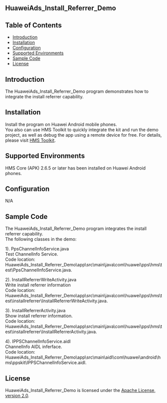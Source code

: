 ## HuaweiAds_Install_Referrer_Demo


## Table of Contents

 * [Introduction](#introduction)
 * [Installation](#installation)
 * [Configuration ](#configuration)
 * [Supported Environments](#supported-environments)
 * [Sample Code](#sample-code)
 * [License](#license)
 
 
## Introduction
The HuaweiAds_Install_Referrer_Demo program demonstrates how to integrate the install referrer capability.

## Installation
Install the program on Huawei Android mobile phones.
<br>You also can use HMS Toolkit to quickly integrate the kit and run the demo project, as well as debug the app using a remote device for free. For details, please visit [HMS Toolkit](https://developer.huawei.com/consumer/en/doc/development/Tools-Guides/getting-started-0000001077381096).</br>    
    
## Supported Environments
HMS Core (APK) 2.6.5 or later has been installed on Huawei Android phones.
	
## Configuration 
N/A
	
## Sample Code
The HuaweiAds_Install_Referrer_Demo program integrates the install referrer capability.
<br>The following classes in the demo:

1). PpsChannelInfoService.java
<br>Test ChannelInfo Service.
<br>Code location: HuaweiAds_Install_Referrer_Demo\app\src\main\java\com\huawei\pps\hms\test\PpsChannelInfoService.java.</br>
	
2). InstallReferrerWriteActivity.java
<br>Write install referrer information
<br>Code location: HuaweiAds_Install_Referrer_Demo\app\src\main\java\com\huawei\pps\hms\test\installreferrer\InstallReferrerWriteActivity.java.</br>
    
3). InstallReferrerActivity.java
<br>Show install referrer information.
<br>Code location: HuaweiAds_Install_Referrer_Demo\app\src\main\java\com\huawei\pps\hms\test\installreferrer\InstallReferrerActivity.java.</br>
	
4). IPPSChannelInfoService.aidl
<br>ChannelInfo AIDL inferface.
<br>Code location: HuaweiAds_Install_Referrer_Demo\app\src\main\aidl\com\huawei\android\hms\ppskit\IPPSChannelInfoService.aidl.</br>
    


##  License
HuaweiAds_Install_Referrer_Demo is licensed under the [Apache License, version 2.0](http://www.apache.org/licenses/LICENSE-2.0).
